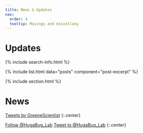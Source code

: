 ```yaml
---
title: News & Updates
nav:
  order: 4
  tooltip: Musings and miscellany
---
```


# Updates

<!-- {% include section.html %} -->

{% include search-info.html %}

{% include list.html data="posts" component="post-excerpt" %}

{% include section.html %}

# News

<!-- Twitter embeds from https://publish.twitter.com/ -->

<a class="twitter-timeline" data-width="600" data-height="400" href="https://twitter.com/hugabug_lab">Tweets by GreeneScientist</a> <script async src="https://platform.twitter.com/widgets.js" charset="utf-8"></script>
{:.center}

<a href="https://twitter.com/hugabug_lab" class="twitter-follow-button" data-show-count="false">Follow @HugaBug_Lab</a><script async src="https://platform.twitter.com/widgets.js" charset="utf-8"></script>
<a href="https://twitter.com/intent/tweet?screen_name=hugabug_lab" class="twitter-mention-button" data-show-count="false">Tweet to @HugaBug_Lab</a><script async src="https://platform.twitter.com/widgets.js" charset="utf-8"></script>
{:.center}
